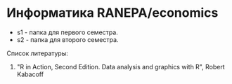 Информатика RANEPA/economics
======================
- s1 - папка для первого семестра.
- s2 - папка для второго семестра.

Список литературы:

1. "R in Action, Second Edition. Data analysis and graphics with R", Robert Kabacoff
